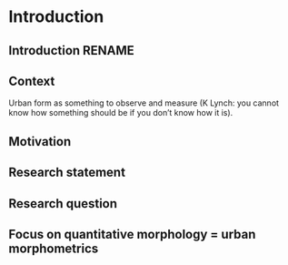 # Introduction

## Introduction RENAME

## Context
Urban form as something to observe and measure (K Lynch: you cannot know how something should be if you don’t know how it is).

## Motivation

## Research statement

## Research question

## Focus on quantitative morphology = urban morphometrics
